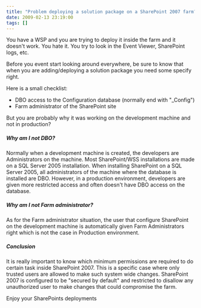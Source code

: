 ```yaml
---
title: "Problem deploying a solution package on a SharePoint 2007 farm?"
date: 2009-02-13 23:19:00
tags: []
---
```


You have a WSP and you are trying to deploy it inside the farm and it doesn't work. You hate it. You try to look in the Event Viewer, SharePoint logs, etc.

Before you event start looking around everywhere, be sure to know that when you are adding/deploying a solution package you need some specify right.

Here is a small checklist:

*   DBO access to the Configuration database (normally end with "_Config")
*   Farm administrator of the SharePoint site

But you are probably why it was working on the development machine and not in production?

##### Why am I not DBO?

Normally when a development machine is created, the developers are Administrators on the machine. Most SharePoint/WSS installations are made on a SQL Server 2005 installation. When installing SharePoint on a SQL Server 2005, all administrators of the machine where the database is installed are DBO. However, in a production environment, developers are given more restricted access and often doesn't have DBO access on the database.

##### **Why am I not Farm administrator?**

As for the Farm administrator situation, the user that configure SharePoint on the development machine is automatically given Farm Administrators right which is not the case in Production environment.

##### Conclusion

It is really important to know which minimum permissions are required to do certain task inside SharePoint 2007\. This is a specific case where only trusted users are allowed to make such system wide changes. SharePoint 2007 is configured to be "secured by default" and restricted to disallow any unauthorized user to make changes that could compromise the farm.

Enjoy your SharePoints deployments

